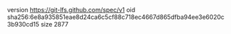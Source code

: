 version https://git-lfs.github.com/spec/v1
oid sha256:6e8a935851eae8d24ca6c5cf88c718ec4667d865dfba94ee3e6020c3b930cd15
size 2877
